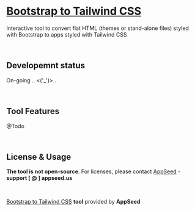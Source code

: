 # [Bootstrap to Tailwind CSS](https://appseed.us/developer-tools/bootstrap-to-tailwind-css)

Interactive tool to convert flat HTML (themes or stand-alone files) styled with Bootstrap to apps styled with Tailwind CSS

<br />

## Developemnt status
 
On-going .. <('_')>..

<br />

## Tool Features
 
@Todo

<br />

## License & Usage
 
**The tool is not open-source**. For licenses, please contact [AppSeed](https://appseed.us/?ref=bootstrap-to-bulma) - **support [ @ ] appseed.us**

<br />

[Bootstrap to Tailwind CSS](https://appseed.us/developer-tools/bootstrap-to-tailwind-css) **tool** provided by **AppSeed**
